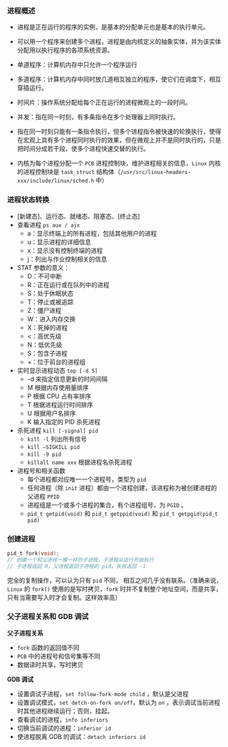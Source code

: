### 进程概述

- 进程是正在运行的程序的实例，是基本的分配单元也是基本的执行单元。
- 可以用一个程序来创建多个进程，进程是由内核定义的抽象实体，并为该实体分配用以执行程序的各项系统资源。
- 单道程序：计算机内存中只允许一个程序运行
- 多道程序：计算机内存中同时放几道相互独立的程序，使它们在调度下，相互穿插运行。

- 时间片：操作系统分配给每个正在运行的进程微观上的一段时间。
- 并发：指在同一时刻，有多条指令在多个处理器上同时执行。
- 指在同一时刻只能有一条指令执行，但多个进程指令被快速的轮换执行，使得在宏观上具有多个进程同时执行的效果，但在微观上并不是同时执行的，只是把时间分成若干段，使多个进程快速交替的执行。
- 内核为每个进程分配一个 `PCB` 进程控制块，维护进程相关的信息，`Linux` 内核的进程控制块是 `task_struct` 结构体（`/usr/src/linux-headers-xxx/include/linux/sched.h` 中）

### 进程状态转换

- [新建态]、运行态、就绪态、阻塞态、[终止态]
- 查看进程 `ps aux / ajx`
  - a：显示终端上的所有进程，包括其他用户的进程
  - u：显示进程的详细信息
  - x：显示没有控制终端的进程
  - j：列出与作业控制相关的信息
- STAT 参数的意义：
  - D：不可中断
  - R：正在运行或在队列中的进程
  - S：处于休眠状态
  - T：停止或被追踪
  - Z：僵尸进程
  - W：进入内存交换
  - X：死掉的进程
  - <：高优先级
  - N：低优先级
  - S：包含子进程
  - +：位于前台的进程组
- 实时显示进程动态 `top [-d 5]`
  - -d 来指定信息更新的时间间隔
  - M 根据内存使用量排序
  - P 根据 CPU 占有率排序
  - T 根据进程运行时间排序
  - U 根据用户名排序
  - K 输入指定的 PID 杀死进程
- 杀死进程 `kill [-signal] pid`
  - `kill -l` 列出所有信号
  - `kill –SIGKILL pid`
  - `kill -9 pid`
  - `killall name xxx` 根据进程名杀死进程
- 进程号和相关函数
  - 每个进程都对应唯一一个进程号，类型为 `pid`
  - 任何进程（除 `init` 进程）都由一个进程创建，该进程称为被创建进程的父进程 `PPID`
  - 进程组是一个或多个进程的集合，有个进程组号，为 `PGID` 。
  - `pid_t getpid(void)` 和 `pid_t getppid(void)` 和 `pid_t getpgid(pid_t pid)`   

### 创建进程

```c
pid_t fork(void);
// 创建一个和父进程一模一样的子进程，子进程从这行开始执行
// 子进程返回 0，父进程返回子进程的 pid，失败返回 -1
```

完全的复制操作，可以认为只有 `pid` 不同， 相互之间几乎没有联系。（准确来说，`Linux` 的 `fork()` 使用的是写时拷贝，`fork` 时并不复制整个地址空间，而是共享，只有当需要写入时才会复制。这样效率高）

### 父子进程关系和 GDB 调试

**父子进程关系**

- `fork` 函数的返回值不同
- `PCB` 中的进程号和信号集等不同
- 数据读时共享，写时拷贝

**GDB 调试**

- 设置调试子进程，`set follow-fork-mode child` ，默认是父进程
- 设置调试模式，`set detch-on-fork on/off`，默认为 `on` ，表示调试当前进程时其他进程继续运行；否则，挂起。
- 查看调试的进程，`info inferiors`
- 切换当前调试的进程：`inferior id`
- 使进程脱离 GDB 的调试：`detach inferiors id`